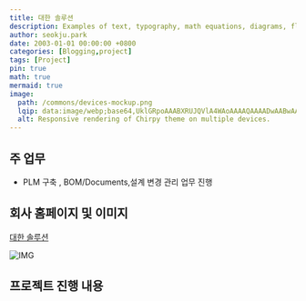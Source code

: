 ```yaml
---
title: 대한 솔루션
description: Examples of text, typography, math equations, diagrams, flowcharts, pictures, videos, and more.
author: seokju.park
date: 2003-01-01 00:00:00 +0800
categories: [Blogging,project]
tags: [Project]
pin: true
math: true
mermaid: true
image:
  path: /commons/devices-mockup.png
  lqip: data:image/webp;base64,UklGRpoAAABXRUJQVlA4WAoAAAAQAAAADwAABwAAQUxQSDIAAAARL0AmbZurmr57yyIiqE8oiG0bejIYEQTgqiDA9vqnsUSI6H+oAERp2HZ65qP/VIAWAFZQOCBCAAAA8AEAnQEqEAAIAAVAfCWkAALp8sF8rgRgAP7o9FDvMCkMde9PK7euH5M1m6VWoDXf2FkP3BqV0ZYbO6NA/VFIAAAA
  alt: Responsive rendering of Chirpy theme on multiple devices.
---
```


## 주 업무
-  PLM 구축 , BOM/Documents,설계 변경 관리 업무 진행

## 회사 홈페이지 및 이미지
[대한 솔루션](http://dhsol.com)

![IMG](https://sjpark2free.github.io/assets/img/post/DHS.png)

## 프로젝트 진행 내용
